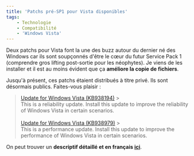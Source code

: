 ```yaml
---
title: 'Patchs pré-SP1 pour Vista disponibles'
tags:
    - Technologie
    - Compatibilité
    - 'Windows Vista'
---
```


Deux patchs pour Vista font la une des buzz autour du dernier né des Windows car
ils sont soupçonnés d'être le cœur du futur Service Pack 1 (comprendre gros
lifting post-sortie&nbsp;pour les néophytes). Je viens de les installer et il
est au moins évident que ça **améliore la copie de fichiers**.

Jusqu'à présent, ces patchs étaient distribués à titre privé. Ils sont désormais
publics. Faites-vous plaisir&nbsp;:

> [Update for Windows Vista (KB938194)](http://www.microsoft.com/en-us/download/details.aspx?id=9859) >
> [](http://windows.microsoft.com/en-US/windows/help/genuine/faq)  
> This is a reliability update. Install this update to improve the reliability
> of Windows Vista in certain scenarios.  
> &nbsp;  
> [Update for Windows Vista (KB938979)](http://www.microsoft.com/en-us/download/details.aspx?id=20978) >
> [](http://windows.microsoft.com/en-US/windows/help/genuine/faq)  
> This is a performance update. Install this update to improve the performance
> of Windows Vista in certain scenarios.

On peut trouver un **descriptif détaillé et en français
[ici](http://www.pinnula.fr/news/00868-windows-vista-pack-performances-stabilit-et-compatibilit-woow/fr/)**.

